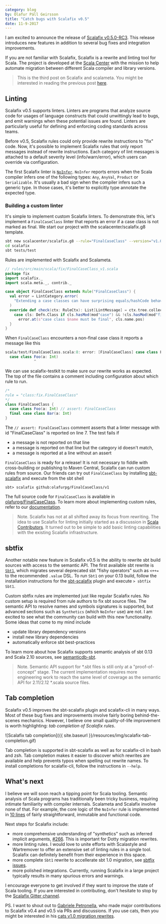 ```yaml
---
category: blog
by: Ólafur Páll Geirsson
title: "Catch bugs with Scalafix v0.5"
date: 11-9-2017
---
```


I am excited to announce the release of [Scalafix v0.5.0-RC3][].
This release introduces new features in addition to several bug fixes and
integration improvements.

If you are not familiar with Scalafix, Scalafix is a rewrite and linting tool
for Scala.
The project is developed at the [Scala Center][sc] with the mission to help
automate migration between different Scala compiler and library versions.

> This is the third post on Scalafix and scalameta.
> You might be interested in reading the previous post
> [here](https://www.scala-lang.org/blog/2017/02/27/scalafix-v0.3.html).


## Linting

Scalafix v0.5 supports linters.
Linters are programs that analyze source code for usages of language constructs that could unwittingly lead to bugs, and emit warnings when these potential issues are found.
Linters are particularly useful for defining and enforcing coding standards across teams.

Before v0.5, Scalafix rules could only provide rewrite instructions to "fix" code.
Now, it's possible to implement Scalafix rules that only report messages instead
of rewrite instructions.
Each category of lint messages is attached to a default severity level
(info/warn/error), which users can override via configuration.

The first Scalafix linter is [`NoInfer`][].
`NoInfer` reports errors when the Scala compiler infers one of the following types:
`Any`, `AnyVal`, `Product` or `Serializable`.
It's usually a bad sign when the compiler infers such a generic type.
In those cases, it's better to explicitly type annotate the expected type.


### Building a custom linter
It's simple to implement custom Scalafix linters.
To demonstrate this, let's implement a `FinalCaseClass` linter that reports an error if
a case class is not marked as final.
We start our project with the scalacenter/scalafix.g8 template.

```sh
sbt new scalacenter/scalafix.g8 --rule="FinalCaseClass" --version="v1.0"
cd scalafix
sbt tests/test
```

Rules are implemented with Scalafix and Scalameta.

```scala
// rules/src/main/scala/fix/FinalCaseClass_v1.scala
package fix
import scalafix._
import scala.meta._, contrib._

case object FinalCaseClass extends Rule("FinalCaseClass") {
  val error = LintCategory.error(
    "Extending a case classes can have surprising equals/hashCode behavior."
  )
  override def check(ctx: RuleCtx): List[LintMessage] = ctx.tree.collect {
    case cls: Defn.Class if cls.hasMod(mod"case") && !cls.hasMod(mod"final") =>
      error.at(s"case class $name must be final", cls.name.pos)
  }
}
```
When `FinalCaseClass` encounters a non-final case class it reports a message like this

```scala
scala/test/FinalCaseClass.scala:8: error: [FinalCaseClass] case class Foo must be final
  case class Foo(a: Int)
             ^
```

We can use scalafix-testkit to make sure our rewrite works as expected.
The top of the file contains a comment including configuration about
which rule to run.

```scala
/*
rule = "class:fix.FinalCaseClass"
*/
class FinalCaseClass {
  case class Foo(a: Int) // assert: FinalCaseClass
  final case class Bar(a: Int)
}
```

The `// assert: FinalCaseClass` comment asserts that a linter message with id "FinalCaseClass" is reported
on line 7.
The test fails if

- a message is not reported on that line
- a message is reported on that line but the category id doesn't match,
- a message is reported at a line without an assert

`FinalCaseClass` is ready for a release!
It is not necessary to fiddle with cross-building or publishing to Maven Central,
Scalafix can run custom rules from source.
Our friends can try out `FinalCaseClass` by installing [sbt-scalafix][]
and execute from the sbt shell

```
sbt> scalafix github:olafurpg/FinalCaseClass/v1
```

The full source code for `FinalCaseClass` is available in [olafurpg/FinalCaseClass][].
To learn more about implementing custom rules, refer to our
[documentation](https://scalacenter.github.io/scalafix/#Creatingyourownrule).

> Note. Scalafix has not at all shifted away its focus from rewriting.
> The idea to use Scalafix for linting initially started as a discussion in
> [Scala Contributors][].
> It turned out to be simple to add basic linting capabilities with the
> existing Scalafix infrastructure.

## sbtfix

Another notable new feature in Scalafix v0.5 is the ability to rewrite sbt build
sources with access to the semantic API.
The first available sbt rewrite is [`Sbt1`][], which migrates several deprecated
sbt "fishy operators" such as `<++=` to the recommended `.value` DSL.
To run `Sbt1` on your 0.13 build, follow the installation instructions for
the [sbt-scalafix][] plugin and execute `> sbtfix Sbt1`.

Custom sbtfix rules are implemented just like regular Scalafix rules.
No custom setup is required from rule authors to fix sbt source files.
The semantic API to resolve names and symbols signatures is supported, but
advanced sections such as `Synthetics` (which `NoInfer` use) are not.
I am excited to see what the community can build with this new functionality.
Some ideas that come to my mind include

- update library dependency versions
- install new library dependencies
- automatically enforce sbt best-practices

To learn more about how Scalafix supports semantic analysis of sbt 0.13 and
Scala 2.10 sources, see [semanticdb-sbt][].

> Note.
> Semantic API support for *.sbt files is still only at a "proof-of-concept"
> stage. The current implementation requires more engineering work to reach
> the same level of coverage as the semantic API for 2.11/2.12 *.scala source
> files.

## Tab completion

Scalafix v0.5 improves the sbt-scalafix plugin and scalafix-cli in many ways.
Most of these bug fixes and improvements involve fairly boring
behind-the-scenes mechanics.
However, I believe one small quality-of-life improvement is worth highlighting:
*tab completion of Scalafix rules*.

![Scalafix tab completion]({{ site.baseurl }}/resources/img/scalafix-tab-completion.gif)

Tab completion is supported in sbt-scalafix as well as for scalafix-cli in
bash and zsh.
Tab completion makes it easier to discover which rewrites are available and
help prevents typos when spelling out rewrite names.
To install completions for scalafix-cli, follow the instructions in `--help`.

## What's next

I believe we will soon reach a tipping point for Scala tooling.
Semantic analysis of Scala programs has traditionally been tricky business,
requiring intimate familiarity with compiler internals.
Scalameta and Scalafix involve none of that.
For example, the core logic of the `NoInfer` rule is implemented in
[10 lines][NoInfer] of fairly straightforward, immutable and functional code.

Next steps for Scalafix include:

* more comprehensive understanding of "synthetics" such as inferred implicit
  arguments, [#266][]. This is important for Dotty migration rewrites.
* more linting rules. I would love to unite efforts with Scalastyle and
  Wartremover to offer an extensive set of linting rules in a single tool.
  Scalafix can definitely benefit from their experience in this space.
* more complete `Sbt1` rewrite to accellerate sbt 1.0 migration, see
  [sbtfix issues][].
* more polished integrations. Currently, running Scalafix in a large project
  typically results in many spurious errors and warnings.

I encourage everyone to get involved if they want to improve the state of Scala tooling.
If you are interested in contributing, don't hesitate to stop by the
[Scalafix Gitter channel][Gitter].

PS. I want to shout out to [Gabriele Petronella][gabro], who made major
contributions to Scalafix v0.4 and v0.5 via PRs and discussions.
If you use cats, then you might be interested in his
[cats v1.0 migration rewrites][cats].

[cats]: https://github.com/typelevel/cats/blob/master/scalafix/README.md
[scalameta/semanticdb-sbt]:https://github.com/scalameta/sbthost
[sbt-scalafix]: https://scalacenter.github.io/scalafix/#sbt-scalafix
[scala210]: https://contributors.scala-lang.org/t/continuing-or-dropping-scala-2-10-maintenance-in-the-ecosystem/1013
[sc]: https://scala.epfl.ch/
[quasiquote]: https://github.com/scalameta/scalameta/blob/master/notes/quasiquotes.md
[Scalafix v0.5.0-RC3]: https://github.com/scalacenter/scalafix/releases/tag/v0.5.0-RC3
[Scalameta]: https://scalameta.org/
[NoInfer]: https://github.com/scalacenter/scalafix/blob/1cfbfe02bda4946488be4d95ce2507cc362624b1/scalafix-core/shared/src/main/scala/scalafix/internal/rule/NoInfer.scala#L21-L31
[gabro]: https://twitter.com/gabro27
[#266]: https://github.com/scalacenter/scalafix/issues/266
[sbtfix issues]: https://github.com/scalacenter/scalafix/labels/sbtfix
[semanticdb-sbt]: https://github.com/scalameta/semanticdb-sbt
[Gitter]: https://gitter.im/scalacenter/scalafix
[Scala Contributors]: https://contributors.scala-lang.org/t/whats-the-status-of-abide/609
[`Sbt1`]: https://scalacenter.github.io/scalafix/#Sbt1
[`NoInfer`]: https://scalacenter.github.io/scalafix/#NoInfer
[olafurpg/FinalCaseClass]: https://github.com/olafurpg/FinalCaseClass
